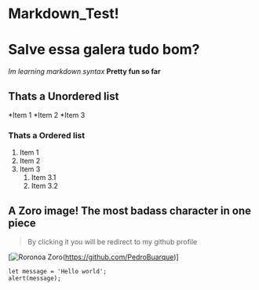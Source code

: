 # Markdown_Test!
# Salve essa galera tudo bom?

*Im learning markdown syntax* **Pretty fun so far**

## Thats a Unordered list

*Item 1
*Item 2 
*Item 3

### Thats a Ordered list
1. Item 1
1. Item 2
1. Item 3
    1. Item 3.1
    1. Item 3.2

## A Zoro image! **The most badass character in one piece**
> By clicking it you will be redirect to my github profile

[![Roronoa Zoro](https://ibb.co/LNVRTfG "Roronoa zoro")(https://github.com/PedroBuarque)]

```
let message = 'Hello world';
alert(message);
```
